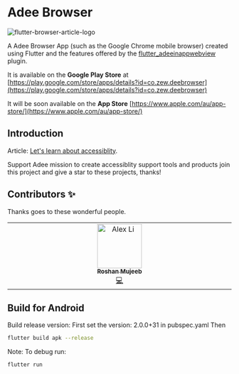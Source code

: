 # Adee Browser

![flutter-browser-article-logo](https://avatars.githubusercontent.com/u/9975274?s=96&v=4)

A Adee Browser App (such as the Google Chrome mobile browser) created using Flutter and the features offered by the [flutter_adeeinappwebview](https://github.com/javadtaghia/flutter_adeeinappwebview.git) plugin.

It is available on the **Google Play Store** at [https://play.google.com/store/apps/details?id=co.zew.deebrowser](https://play.google.com/store/apps/details?id=co.zew.deebrowser)

It will be soon available on the **App Store** [https://www.apple.com/au/app-store/](https://www.apple.com/au/app-store/)

## Introduction
Article: [Let's learn about accessiblity](https://github.com/javadtaghia/web-accessibility-plugin-adee/wiki).



Support Adee mission to create accessiblity support tools and products join this project and give a star to these projects, thanks!

## Contributors ✨

Thanks goes to these wonderful people.

<!-- ALL-CONTRIBUTORS-LIST:START - Do not remove or modify this section -->
<!-- prettier-ignore-start -->
<!-- markdownlint-disable -->
<table>
  <tbody>
    <tr>
      <td align="center" valign="top" width="14.28%"><a href="https://github.com/madl1b"><img src="https://avatars.githubusercontent.com/u/74344492?v=4" width="100px;" alt="Alex Li"/><br /><sub><b>Roshan Mujeeb</b></sub></a><br /><a href="https://github.com/madl1b" title="Code">💻</a></td>
          </tr>
  </tbody>
</table>

## Build for Android
Build release version:
First set the version: 2.0.0+31 in pubspec.yaml
Then
```bash
flutter build apk --release
```
Note: To debug run:
```bash
flutter run
```
